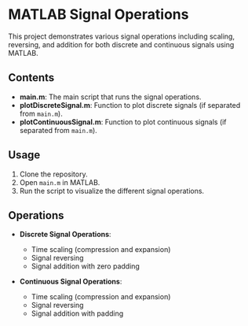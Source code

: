 # MATLAB Signal Operations

This project demonstrates various signal operations including scaling, reversing, and addition for both discrete and continuous signals using MATLAB.

## Contents

- **main.m**: The main script that runs the signal operations.
- **plotDiscreteSignal.m**: Function to plot discrete signals (if separated from `main.m`).
- **plotContinuousSignal.m**: Function to plot continuous signals (if separated from `main.m`).

## Usage

1. Clone the repository.
2. Open `main.m` in MATLAB.
3. Run the script to visualize the different signal operations.

## Operations

- **Discrete Signal Operations**:
  - Time scaling (compression and expansion)
  - Signal reversing
  - Signal addition with zero padding

- **Continuous Signal Operations**:
  - Time scaling (compression and expansion)
  - Signal reversing
  - Signal addition with padding

